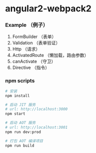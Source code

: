 # angular2-webpack2

### Example （例子）

1. FormBuilder （表单）
2. Validation （表单验证）
3. Http （请求）
4. ActivatedRoute （懒加载，路由参数）
5. canActivate （守卫）
6. Directive （指令）

### npm scripts

```bash
# 安装
npm install

# 启动 JIT 服务
# url: http://localhost:3000
npm start

# 启动 AOT 服务
# url: http://localhost:3001
npm run dev:prod

# 打包 AOT 编译项目
npm run build


